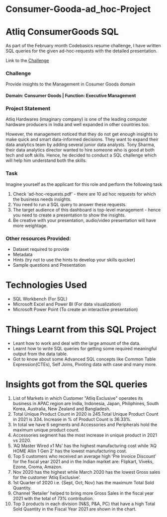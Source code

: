 # Consumer-Gooda-ad_hoc-Project
# Atliq ConsumerGoods SQL
As part of the February month Codebasics resume challenge, I have written SQL queries for the given ad-hoc-requests with the detailed presentation.

Link to the [Challenge](https://codebasics.io/event/codebasics-resume-project-challenge)


### Challenge
Provide insights to the Management in Cosumer Goods domain

#### Domain:  Consumer Goods | Function: Executive Management

### Project Statement
Atliq Hardwares (imaginary company) is one of the leading computer hardware producers in India and well expanded in other countries too.

However, the management noticed that they do not get enough insights to make quick and smart data-informed decisions. They want to expand their data analytics 
team by adding several junior data analysts. Tony Sharma, their data analytics director wanted to hire someone who is good at both tech and soft skills. 
Hence, he decided to conduct a SQL challenge which will help him understand both the skills.

### Task
Imagine yourself as the applicant for this role and perform the following task

1.    Check ‘ad-hoc-requests.pdf’ - there are 10 ad hoc requests for which the business needs insights.
2.    You need to run a SQL query to answer these requests. 
3.    The target audience of this dashboard is top-level management - hence you need to create a presentation to show the insights.
4.    Be creative with your presentation, audio/video presentation will have more weightage.


### Other resources Provided:

-    Dataset required to provide 
-    Metadata
-    Hints (try not to use the hints to develop your skills quicker)
-    Sample questions and Presentation

# Technologies Used
 - SQL Workbench (For SQL)
 - Microsoft Excel and Power BI (For data visualization)
 - Microsoft Power Point (To create an interactive presentation)

# Things Learnt from this SQL Project
 - Leant how to work and deal with the large amount of the data.
 - Learnt how to write SQL queries for getting some required meaningful output from the data table.
 - Got to know about some Advanced SQL concepts like Common Table Expression(CTEs), Self Joins, Pivoting data with case and many more.


# Insights got from the SQL queries

1. List of Markets in which Customer "Atliq Exclusive" operates its business in APAC region are India, Indonesia, Japan, Philiphines, South Korea, Australia, New Zealand and Bangladesh.
2. Total Unique Product Count in 2020 is 245.Total Unique Product Count in 2021 is 334. Increase in % of Product Count is 36.33%.
3. In total we have 6 segments and Accessories and Peripherals hold the maximum unique product count.
4. Accessories segment has the most increase in unique product in 2021 vs 2020.
5. ‘AQ Master Wired x1 Ms’ has the highest manufacturing cost while ‘AQ HOME Allin 1 Gen 2’ has the lowest manufacturing cost.
6. Top 5 customers who received an average high ‘Pre Invoice Discount’ for the fiscal year 2021 and in the Indian market are: Flipkart, Viveks, Ezone, Croma, Amazon.
7. Nov 2020 has the highest while March 2020 has the lowest Gross sales for the customer ‘Atliq Exclusive’.
8. 1st Quarter of 2020 i.e. {Sept, Oct, Nov} has the maximum Total Sold Quantity.
9. Channel ‘Retailer’ helped to bring more Gross Sales in the fiscal year 2021 with the total of 73% contribution.
10. Top 3 products in each division (N&S, P&A, PC) that have a high Total Sold Quantity in the Fiscal Year 2021 are shown in the chart.



